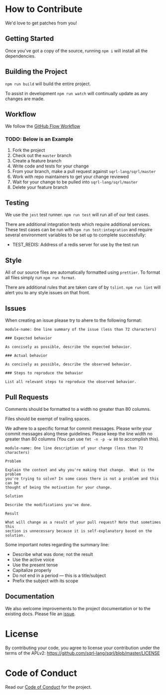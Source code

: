 # How to Contribute

We'd love to get patches from you!

## Getting Started

Once you've got a copy of the source, running `npm i` will install all the dependencies.

## Building the Project

`npm run build` will build the entire project.

To assist in development `npm run watch` will continually update as any changes
are made.

## Workflow

We follow the [GitHub Flow Workflow](https://guides.github.com/introduction/flow/)

### TODO: Below is an Example

1.  Fork the project
2.  Check out the `master` branch
3.  Create a feature branch
4.  Write code and tests for your change
5.  From your branch, make a pull request against `sqrl-lang/sqrl/master`
6.  Work with repo maintainers to get your change reviewed
7.  Wait for your change to be pulled into `sqrl-lang/sqrl/master`
8.  Delete your feature branch

## Testing

We use the `jest` test runner. `npm run test` will run all of our test cases.

There are additional integration tests which require additional services. These
test cases can be run with `npm run test:integration` and require several
environment variables to be set up to complete successfully:

- TEST_REDIS: Address of a redis server for use by the test run

## Style

All of our source files are automatically formatted using `prettier`. To format
all files simply run `npm run format`.

There are additional rules that are taken care of by `tslint`. `npm run lint`
will alert you to any style issues on that front.

## Issues

When creating an issue please try to ahere to the following format:

    module-name: One line summary of the issue (less than 72 characters)

    ### Expected behavior

    As concisely as possible, describe the expected behavior.

    ### Actual behavior

    As concisely as possible, describe the observed behavior.

    ### Steps to reproduce the behavior

    List all relevant steps to reproduce the observed behavior.

## Pull Requests

Comments should be formatted to a width no greater than 80 columns.

Files should be exempt of trailing spaces.

We adhere to a specific format for commit messages. Please write your commit
messages along these guidelines. Please keep the line width no greater than 80
columns (You can use `fmt -n -p -w 80` to accomplish this).

    module-name: One line description of your change (less than 72 characters)

    Problem

    Explain the context and why you're making that change.  What is the problem
    you're trying to solve? In some cases there is not a problem and this can be
    thought of being the motivation for your change.

    Solution

    Describe the modifications you've done.

    Result

    What will change as a result of your pull request? Note that sometimes this
    section is unnecessary because it is self-explanatory based on the solution.

Some important notes regarding the summary line:

- Describe what was done; not the result
- Use the active voice
- Use the present tense
- Capitalize properly
- Do not end in a period — this is a title/subject
- Prefix the subject with its scope

## Documentation

We also welcome improvements to the project documentation or to the existing
docs. Please file an [issue](https://github.com/sqrl-lang/sqrl/issues).

# License

By contributing your code, you agree to license your contribution under the
terms of the APLv2: https://github.com/sqrl-lang/sqrl/blob/master/LICENSE

# Code of Conduct

Read our [Code of Conduct](CODE_OF_CONDUCT.md) for the project.
